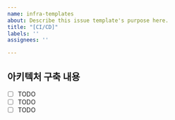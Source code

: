 ```yaml
---
name: infra-templates
about: Describe this issue template's purpose here.
title: "[CI/CD]"
labels: ''
assignees: ''

---
```


## 아키텍처 구축 내용

- [ ] TODO
- [ ] TODO
- [ ] TODO
